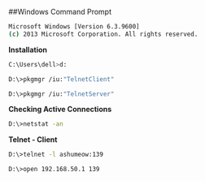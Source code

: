 ##Windows Command Prompt
```sh
Microsoft Windows [Version 6.3.9600]
(c) 2013 Microsoft Corporation. All rights reserved.
```
<b>Installation</b>
```sh
C:\Users\dell>d:

D:\>pkgmgr /iu:"TelnetClient"

D:\>pkgmgr /iu:"TelnetServer"
```
<b>Checking Active Connections</b>
```sh
D:\>netstat -an
```
<b>Telnet - Client</b>
```sh
D:\>telnet -l ashumeow:139

D:\>open 192.168.50.1 139
```
